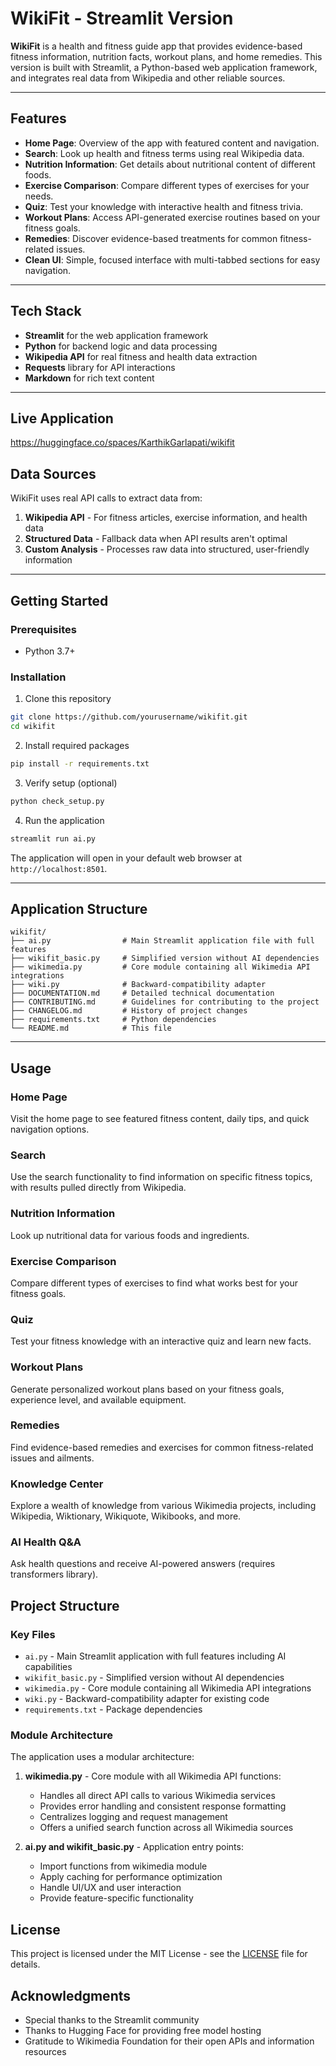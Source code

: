 # WikiFit - Streamlit Version

**WikiFit** is a health and fitness guide app that provides evidence-based fitness information, nutrition facts, workout plans, and home remedies. This version is built with Streamlit, a Python-based web application framework, and integrates real data from Wikipedia and other reliable sources.

---

## Features

- **Home Page**: Overview of the app with featured content and navigation.
- **Search**: Look up health and fitness terms using real Wikipedia data.
- **Nutrition Information**: Get details about nutritional content of different foods.
- **Exercise Comparison**: Compare different types of exercises for your needs.
- **Quiz**: Test your knowledge with interactive health and fitness trivia.
- **Workout Plans**: Access API-generated exercise routines based on your fitness goals.
- **Remedies**: Discover evidence-based treatments for common fitness-related issues.
- **Clean UI**: Simple, focused interface with multi-tabbed sections for easy navigation.

---

## Tech Stack

- **Streamlit** for the web application framework
- **Python** for backend logic and data processing
- **Wikipedia API** for real fitness and health data extraction
- **Requests** library for API interactions
- **Markdown** for rich text content

---

## Live Application

https://huggingface.co/spaces/KarthikGarlapati/wikifit

## Data Sources

WikiFit uses real API calls to extract data from:

1. **Wikipedia API** - For fitness articles, exercise information, and health data
2. **Structured Data** - Fallback data when API results aren't optimal
3. **Custom Analysis** - Processes raw data into structured, user-friendly information

---

## Getting Started

### Prerequisites

- Python 3.7+

### Installation

1. Clone this repository
```bash
git clone https://github.com/yourusername/wikifit.git
cd wikifit
```

2. Install required packages
```bash
pip install -r requirements.txt
```

3. Verify setup (optional)
```bash
python check_setup.py
```

4. Run the application
```bash
streamlit run ai.py
```

The application will open in your default web browser at `http://localhost:8501`.

---

## Application Structure

```
wikifit/
├── ai.py                # Main Streamlit application file with full features
├── wikifit_basic.py     # Simplified version without AI dependencies
├── wikimedia.py         # Core module containing all Wikimedia API integrations
├── wiki.py              # Backward-compatibility adapter
├── DOCUMENTATION.md     # Detailed technical documentation
├── CONTRIBUTING.md      # Guidelines for contributing to the project
├── CHANGELOG.md         # History of project changes
├── requirements.txt     # Python dependencies
└── README.md            # This file
```

---

## Usage

### Home Page
Visit the home page to see featured fitness content, daily tips, and quick navigation options.

### Search
Use the search functionality to find information on specific fitness topics, with results pulled directly from Wikipedia.

### Nutrition Information
Look up nutritional data for various foods and ingredients.

### Exercise Comparison
Compare different types of exercises to find what works best for your fitness goals.

### Quiz
Test your fitness knowledge with an interactive quiz and learn new facts.

### Workout Plans
Generate personalized workout plans based on your fitness goals, experience level, and available equipment.

### Remedies
Find evidence-based remedies and exercises for common fitness-related issues and ailments.

### Knowledge Center
Explore a wealth of knowledge from various Wikimedia projects, including Wikipedia, Wiktionary, Wikiquote, Wikibooks, and more.

### AI Health Q&A
Ask health questions and receive AI-powered answers (requires transformers library).

## Project Structure

### Key Files

- `ai.py` - Main Streamlit application with full features including AI capabilities
- `wikifit_basic.py` - Simplified version without AI dependencies
- `wikimedia.py` - Core module containing all Wikimedia API integrations
- `wiki.py` - Backward-compatibility adapter for existing code
- `requirements.txt` - Package dependencies

### Module Architecture

The application uses a modular architecture:

1. **wikimedia.py** - Core module with all Wikimedia API functions:
   - Handles all direct API calls to various Wikimedia services
   - Provides error handling and consistent response formatting
   - Centralizes logging and request management
   - Offers a unified search function across all Wikimedia sources

2. **ai.py and wikifit_basic.py** - Application entry points:
   - Import functions from wikimedia module
   - Apply caching for performance optimization
   - Handle UI/UX and user interaction
   - Provide feature-specific functionality

## License

This project is licensed under the MIT License - see the [LICENSE](LICENSE) file for details.

## Acknowledgments

- Special thanks to the Streamlit community
- Thanks to Hugging Face for providing free model hosting
- Gratitude to Wikimedia Foundation for their open APIs and information resources